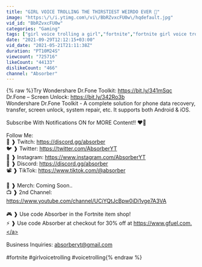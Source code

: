 ```yaml
---
title: "GIRL VOICE TROLLING THE THIRSTIEST WEIRDO EVER 🤤"
image: "https:\/\/i.ytimg.com\/vi\/BbRZvxcFU0w\/hqdefault.jpg"
vid_id: "BbRZvxcFU0w"
categories: "Gaming"
tags: ["girl voice trolling a girl","fortnite","fortnite girl voice trolling"]
date: "2021-09-29T12:12:15+03:00"
vid_date: "2021-05-21T21:11:38Z"
duration: "PT10M24S"
viewcount: "725716"
likeCount: "44133"
dislikeCount: "466"
channel: "Absorber"
---
```

{% raw %}Try Wondershare Dr.Fone Toolkit: <a rel="nofollow" target="blank" href="https://bit.ly/341mSqc">https://bit.ly/341mSqc</a><br />Dr.Fone – Screen Unlock: <a rel="nofollow" target="blank" href="https://bit.ly/342Ro3b">https://bit.ly/342Ro3b</a><br />Wondershare Dr.Fone Toolkit - A complete solution for phone data recovery, transfer, screen unlock, system repair, etc. It supports both Android &amp; iOS.<br /><br />Subscribe With Notifications ON for MORE Content!! ❤️🔔<br /><br />Follow Me:<br />👾 ❱ Twitch: <a rel="nofollow" target="blank" href="https://discord.gg/absorber">https://discord.gg/absorber</a><br />🐦 ❱ Twitter: <a rel="nofollow" target="blank" href="https://twitter.com/AbsorberYT">https://twitter.com/AbsorberYT</a><br />📸 ❱ Instagram: <a rel="nofollow" target="blank" href="https://www.instagram.com/AbsorberYT">https://www.instagram.com/AbsorberYT</a><br />👾 ❱ Discord: <a rel="nofollow" target="blank" href="https://discord.gg/absorber">https://discord.gg/absorber</a><br />📽️ ❱ TikTok: <a rel="nofollow" target="blank" href="https://www.tiktok.com/@absorber">https://www.tiktok.com/@absorber</a><br /><br />👕 ❱ Merch: Coming Soon..<br />📺 ❱ 2nd Channel: <a rel="nofollow" target="blank" href="https://www.youtube.com/channel/UCiYQtJcBpw0iDi1vge7A3VA">https://www.youtube.com/channel/UCiYQtJcBpw0iDi1vge7A3VA</a><br /><br />🎮 ❱ Use code Absorber in the Fortnite item shop! <br />⚡ ❱ Use code Absorber at checkout for 30% off at <a rel="nofollow" target="blank" href="https://www.gfuel.com.">https://www.gfuel.com.</a><br /><br />Business Inquiries: absorberyt@gmail.com<br /><br />#fortnite #girlvoicetrolling #voicetrolling{% endraw %}
